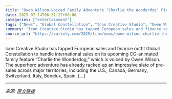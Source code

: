 ```yaml
---
title: "Owen Wilson-Voiced Family Adventure ‘Charlie the Wonderdog’ Picked Up by Global Constellation for International Sales (EXCLUSIVE)"
date: 2025-07-14T06:31:27+08:00
categories: ["entertainment"]
tags: ["News", "Global Constellation", "Icon Creative Studio", "Owen Wilson"]
summary: "Icon Creative Studio has tapped European sales and finance outfit Global Constellation to handle international sales on its upcoming CG-animated family feature “Charlie the Wonderdog,” which is voiced"
source_url: "https://variety.com/2025/film/news/owen-wilson-charlie-the-wonderdog-global-constellation-1236459340/"
---
```


Icon Creative Studio has tapped European sales and finance outfit Global Constellation to handle international sales on its upcoming CG-animated family feature “Charlie the Wonderdog,” which is voiced by Owen Wilson. The superhero adventure has already racked up an impressive slate of pre-sales across major territories, including the U.S., Canada, Germany, Switzerland, Italy, Benelux, Spain, [&#8230;]

---

*来源: [原文链接](https://variety.com/2025/film/news/owen-wilson-charlie-the-wonderdog-global-constellation-1236459340/)*
